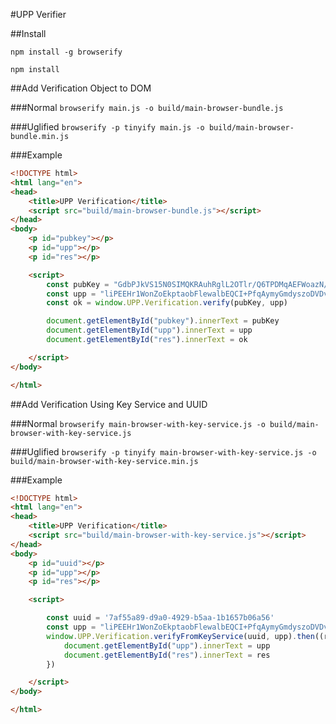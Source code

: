 #UPP Verifier

##Install

`npm install -g browserify`

`npm install`

##Add Verification Object to DOM

###Normal
`browserify main.js -o build/main-browser-bundle.js`

###Uglified
`browserify -p tinyify main.js -o build/main-browser-bundle.min.js`

###Example

```html
<!DOCTYPE html>
<html lang="en">
<head>
    <title>UPP Verification</title>
    <script src="build/main-browser-bundle.js"></script>
</head>
<body>
    <p id="pubkey"></p>
    <p id="upp"></p>
    <p id="res"></p>

    <script>
        const pubKey = "GdbPJkVS15N0SIMQKRAuhRglL2OTlr/Q6TPDMqAEFWoazN/avO5/KO0iSjOKrUa7qWgiEB8Zw/QMzn8y1XB51Q==";
        const upp = "liPEEHr1WonZoEkptaobFlewalbEQCI+PfqAymyGmdyszoDVDvQwTTs9aSLfDwFr163jyiXpKfpaddpkR6g7DtfaCz/4IJyRLostPO2PWsgwigqW9G8AxCB01pV0Aw5ngFA9RXBpJ8nu+dT8chghOj1goS4O38ZWisRATv0reU41YtXKJp6lpXh5Jt5buq4n17sBbVm3GLyiAeTmSGuAEQcxbE7j7UhOQLg8uR1Oj/Ql2tbKmhRCzR5jWg=="
        const ok = window.UPP.Verification.verify(pubKey, upp)

        document.getElementById("pubkey").innerText = pubKey
        document.getElementById("upp").innerText = upp
        document.getElementById("res").innerText = ok

    </script>
</body>

</html>
```


##Add Verification Using Key Service and UUID

###Normal
`browserify main-browser-with-key-service.js -o build/main-browser-with-key-service.js`

###Uglified
`browserify -p tinyify main-browser-with-key-service.js -o build/main-browser-with-key-service.min.js`

###Example

```html
<!DOCTYPE html>
<html lang="en">
<head>
    <title>UPP Verification</title>
    <script src="build/main-browser-with-key-service.js"></script>
</head>
<body>
    <p id="uuid"></p>
    <p id="upp"></p>
    <p id="res"></p>

    <script>

        const uuid = '7af55a89-d9a0-4929-b5aa-1b1657b06a56'
        const upp = "liPEEHr1WonZoEkptaobFlewalbEQCI+PfqAymyGmdyszoDVDvQwTTs9aSLfDwFr163jyiXpKfpaddpkR6g7DtfaCz/4IJyRLostPO2PWsgwigqW9G8AxCB01pV0Aw5ngFA9RXBpJ8nu+dT8chghOj1goS4O38ZWisRATv0reU41YtXKJp6lpXh5Jt5buq4n17sBbVm3GLyiAeTmSGuAEQcxbE7j7UhOQLg8uR1Oj/Ql2tbKmhRCzR5jWg=="
        window.UPP.Verification.verifyFromKeyService(uuid, upp).then((res) => {
            document.getElementById("upp").innerText = upp
            document.getElementById("res").innerText = res
        })

    </script>
</body>

</html>
```
